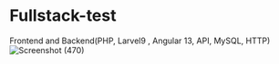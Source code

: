 # Fullstack-test
Frontend and Backend(PHP, Larvel9 , Angular 13, API, MySQL, HTTP)
![Screenshot (470)](https://user-images.githubusercontent.com/68926038/218225200-1fe7567d-d822-4ca9-895f-9d202f7b051a.png)

